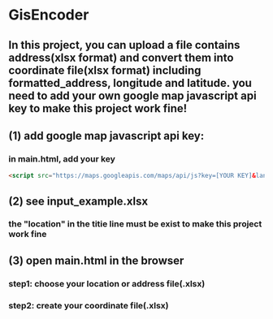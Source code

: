 # GisEncoder

In this project, you can upload a file contains address(xlsx format) and convert them into coordinate file(xlsx format) including formatted_address, longitude and latitude. you need to add your own google map javascript api key to make this project work fine! 
-------

## (1) add google map javascript api key:
### in main.html, add your key 
```html
<script src="https://maps.googleapis.com/maps/api/js?key=[YOUR KEY]&language=en"></script>
```

## (2) see input_example.xlsx
### the "location" in the titie line must be exist to make this project work fine

## (3) open main.html in the browser
### step1: choose your location or address file(.xlsx)
### step2: create your coordinate file(.xlsx)

